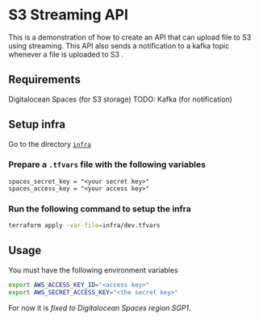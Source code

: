 # S3 Streaming API

This is a demonstration of how to create an API that can upload file to S3 using streaming.
This API also sends a notification to a kafka topic whenever a file is uploaded to S3 .

## Requirements

Digitalocean Spaces (for S3 storage)
TODO: Kafka (for notification)


## Setup infra

Go to the directory [`infra`](./infra) 

### Prepare a `.tfvars` file with the following variables
```
spaces_secret_key = "<your secret key>"
spaces_access_key = "<your access key>"
```
### Run the following command to setup the infra

```bash
terraform apply -var-file=infra/dev.tfvars
```

## Usage

You must have the following environment variables

``` bash
export AWS_ACCESS_KEY_ID="<access key>"
export AWS_SECRET_ACCESS_KEY="<the secret key>"
```

For now it is _fixed to Digitalocean Spaces region SGP1._

